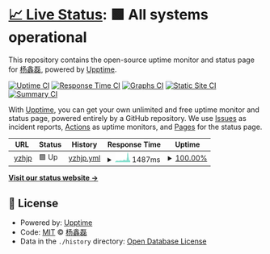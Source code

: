 # [📈 Live Status](https://yangxinlei.github.io/yzh_monitor): <!--live status--> **🟩 All systems operational**

This repository contains the open-source uptime monitor and status page for [杨鑫磊](https://yangxinlei.github.io/), powered by [Upptime](https://github.com/upptime/upptime).

[![Uptime CI](https://github.com/koj-co/upptime/workflows/Uptime%20CI/badge.svg)](https://github.com/koj-co/upptime/actions?query=workflow%3A%22Uptime+CI%22)
[![Response Time CI](https://github.com/koj-co/upptime/workflows/Response%20Time%20CI/badge.svg)](https://github.com/koj-co/upptime/actions?query=workflow%3A%22Response+Time+CI%22)
[![Graphs CI](https://github.com/koj-co/upptime/workflows/Graphs%20CI/badge.svg)](https://github.com/koj-co/upptime/actions?query=workflow%3A%22Graphs+CI%22)
[![Static Site CI](https://github.com/koj-co/upptime/workflows/Static%20Site%20CI/badge.svg)](https://github.com/koj-co/upptime/actions?query=workflow%3A%22Static+Site+CI%22)
[![Summary CI](https://github.com/koj-co/upptime/workflows/Summary%20CI/badge.svg)](https://github.com/koj-co/upptime/actions?query=workflow%3A%22Summary+CI%22)

With [Upptime](https://upptime.js.org), you can get your own unlimited and free uptime monitor and status page, powered entirely by a GitHub repository. We use [Issues](https://github.com/yangxinlei/yzh_monitor/issues) as incident reports, [Actions](https://github.com/yangxinlei/yzh_monitor/actions) as uptime monitors, and [Pages](https://yangxinlei.github.io/yzh_monitor) for the status page.

<!--start: status pages-->
<!-- This summary is generated by Upptime (https://github.com/upptime/upptime) -->
<!-- Do not edit this manually, your changes will be overwritten -->
<!-- prettier-ignore -->
| URL | Status | History | Response Time | Uptime |
| --- | ------ | ------- | ------------- | ------ |
| <img alt="" src="https://favicons.githubusercontent.com/yingzhihejp.cn" height="13"> [yzhjp](http://yingzhihejp.cn/) | 🟩 Up | [yzhjp.yml](https://github.com/YangXinlei/yzh_monitor/commits/HEAD/history/yzhjp.yml) | <details><summary><img alt="Response time graph" src="./graphs/yzhjp/response-time-week.png" height="20"> 1487ms</summary><br><a href="https://yangxinlei.github.io/yzh_monitor/history/yzhjp"><img alt="Response time 1148" src="https://img.shields.io/endpoint?url=https%3A%2F%2Fraw.githubusercontent.com%2FYangXinlei%2Fyzh_monitor%2FHEAD%2Fapi%2Fyzhjp%2Fresponse-time.json"></a><br><a href="https://yangxinlei.github.io/yzh_monitor/history/yzhjp"><img alt="24-hour response time 1166" src="https://img.shields.io/endpoint?url=https%3A%2F%2Fraw.githubusercontent.com%2FYangXinlei%2Fyzh_monitor%2FHEAD%2Fapi%2Fyzhjp%2Fresponse-time-day.json"></a><br><a href="https://yangxinlei.github.io/yzh_monitor/history/yzhjp"><img alt="7-day response time 1487" src="https://img.shields.io/endpoint?url=https%3A%2F%2Fraw.githubusercontent.com%2FYangXinlei%2Fyzh_monitor%2FHEAD%2Fapi%2Fyzhjp%2Fresponse-time-week.json"></a><br><a href="https://yangxinlei.github.io/yzh_monitor/history/yzhjp"><img alt="30-day response time 1185" src="https://img.shields.io/endpoint?url=https%3A%2F%2Fraw.githubusercontent.com%2FYangXinlei%2Fyzh_monitor%2FHEAD%2Fapi%2Fyzhjp%2Fresponse-time-month.json"></a><br><a href="https://yangxinlei.github.io/yzh_monitor/history/yzhjp"><img alt="1-year response time 1148" src="https://img.shields.io/endpoint?url=https%3A%2F%2Fraw.githubusercontent.com%2FYangXinlei%2Fyzh_monitor%2FHEAD%2Fapi%2Fyzhjp%2Fresponse-time-year.json"></a></details> | <details><summary><a href="https://yangxinlei.github.io/yzh_monitor/history/yzhjp">100.00%</a></summary><a href="https://yangxinlei.github.io/yzh_monitor/history/yzhjp"><img alt="All-time uptime 100.00%" src="https://img.shields.io/endpoint?url=https%3A%2F%2Fraw.githubusercontent.com%2FYangXinlei%2Fyzh_monitor%2FHEAD%2Fapi%2Fyzhjp%2Fuptime.json"></a><br><a href="https://yangxinlei.github.io/yzh_monitor/history/yzhjp"><img alt="24-hour uptime 100.00%" src="https://img.shields.io/endpoint?url=https%3A%2F%2Fraw.githubusercontent.com%2FYangXinlei%2Fyzh_monitor%2FHEAD%2Fapi%2Fyzhjp%2Fuptime-day.json"></a><br><a href="https://yangxinlei.github.io/yzh_monitor/history/yzhjp"><img alt="7-day uptime 100.00%" src="https://img.shields.io/endpoint?url=https%3A%2F%2Fraw.githubusercontent.com%2FYangXinlei%2Fyzh_monitor%2FHEAD%2Fapi%2Fyzhjp%2Fuptime-week.json"></a><br><a href="https://yangxinlei.github.io/yzh_monitor/history/yzhjp"><img alt="30-day uptime 100.00%" src="https://img.shields.io/endpoint?url=https%3A%2F%2Fraw.githubusercontent.com%2FYangXinlei%2Fyzh_monitor%2FHEAD%2Fapi%2Fyzhjp%2Fuptime-month.json"></a><br><a href="https://yangxinlei.github.io/yzh_monitor/history/yzhjp"><img alt="1-year uptime 100.00%" src="https://img.shields.io/endpoint?url=https%3A%2F%2Fraw.githubusercontent.com%2FYangXinlei%2Fyzh_monitor%2FHEAD%2Fapi%2Fyzhjp%2Fuptime-year.json"></a></details>

<!--end: status pages-->

[**Visit our status website →**](https://yangxinlei.github.io/yzh_monitor)

## 📄 License

- Powered by: [Upptime](https://github.com/upptime/upptime)
- Code: [MIT](./LICENSE) © [杨鑫磊](https://yangxinlei.github.io/)
- Data in the `./history` directory: [Open Database License](https://opendatacommons.org/licenses/odbl/1-0/)
